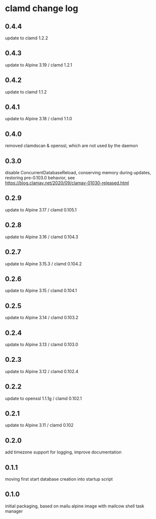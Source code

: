 # clamd change log

## 0.4.4
update to clamd 1.2.2

## 0.4.3
update to Alpine 3.19 / clamd 1.2.1

## 0.4.2
update to clamd 1.1.2

## 0.4.1
update to Alpine 3.18 / clamd 1.1.0

## 0.4.0
removed clamdscan & openssl, which are not used by the daemon

## 0.3.0
disable ConcurrentDatabaseReload, conserving memory during updates, restoring
pre-0.103.0 behavior, see https://blog.clamav.net/2020/09/clamav-01030-released.html

## 0.2.9
update to Alpine 3.17 / clamd 0.105.1

## 0.2.8
update to Alpine 3.16 / clamd 0.104.3

## 0.2.7
update to Alpine 3.15.3 / clamd 0.104.2

## 0.2.6
update to Alpine 3.15 / clamd 0.104.1

## 0.2.5
update to Alpine 3.14 / clamd 0.103.2

## 0.2.4
update to Alpine 3.13 / clamd 0.103.0

## 0.2.3
update to Alpine 3.12 / clamd 0.102.4

## 0.2.2
update to openssl 1.1.1g / clamd 0.102.1

## 0.2.1
update to Alpine 3.11 / clamd 0.102

## 0.2.0
add timezone support for logging, improve documentation

## 0.1.1
moving first start database creation into startup script

## 0.1.0
initial packaging, based on mailu alpine image with mailcow shell task manager
